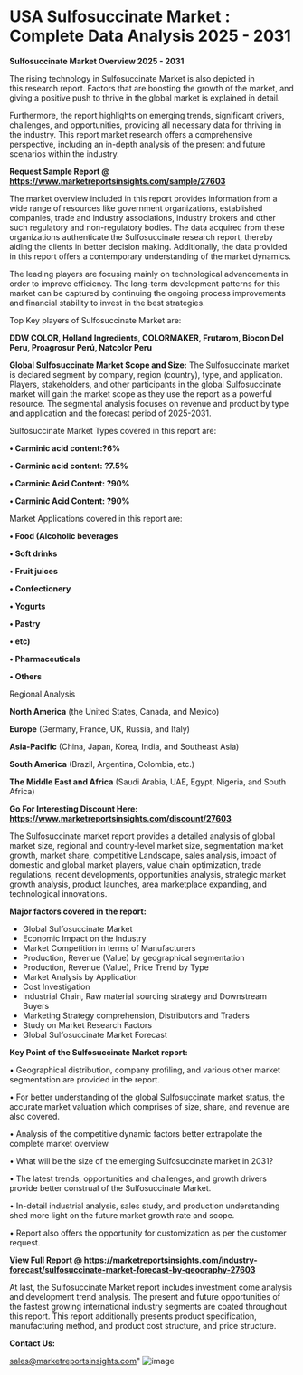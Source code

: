 # USA Sulfosuccinate Market : Complete Data Analysis 2025 - 2031

<Strong> Sulfosuccinate Market Overview 2025 - 2031</strong>

The rising technology in Sulfosuccinate Market is also depicted in this research report. Factors that are boosting the growth of the market, and giving a positive push to thrive in the global market is explained in detail.

Furthermore, the report highlights on emerging trends, significant drivers, challenges, and opportunities, providing all necessary data for thriving in the industry. This report market research offers a comprehensive perspective, including an in-depth analysis of the present and future scenarios within the industry.

<strong>Request Sample Report @ <a href=https://www.marketreportsinsights.com/sample/27603>https://www.marketreportsinsights.com/sample/27603</a></strong>

The market overview included in this report provides information from a wide range of resources like government organizations, established companies, trade and industry associations, industry brokers and other such regulatory and non-regulatory bodies. The data acquired from these organizations authenticate the Sulfosuccinate research report, thereby aiding the clients in better decision making. Additionally, the data provided in this report offers a contemporary understanding of the market dynamics.

The leading players are focusing mainly on technological advancements in order to improve efficiency. The long-term development patterns for this market can be captured by continuing the ongoing process improvements and financial stability to invest in the best strategies.

Top Key players of Sulfosuccinate Market are:

<strong>DDW COLOR, Holland Ingredients, COLORMAKER, Frutarom, Biocon Del Peru, Proagrosur Perú, Natcolor Peru</strong>

<strong><b>Global Sulfosuccinate Market Scope and Size:</b></strong>
The Sulfosuccinate market is declared segment by company, region (country), type, and application. Players, stakeholders, and other participants in the global Sulfosuccinate market will gain the market scope as they use the report as a powerful resource. The segmental analysis focuses on revenue and product by type and application and the forecast period of 2025-2031.

Sulfosuccinate Market Types covered in this report are:

<strong>• Carminic acid content:?6%

• Carminic acid content: ?7.5%

• Carminic Acid Content: ?90%

• Carminic Acid Content: ?90%</strong>

Market Applications covered in this report are:

<strong>• Food (Alcoholic beverages

• Soft drinks

• Fruit juices

• Confectionery

• Yogurts

• Pastry

• etc)

• Pharmaceuticals

• Others</strong> 

Regional Analysis

<strong>North America</strong> (the United States, Canada, and Mexico)

<strong>Europe</strong> (Germany, France, UK, Russia, and Italy)

<strong>Asia-Pacific</strong> (China, Japan, Korea, India, and Southeast Asia)

<strong>South America</strong> (Brazil, Argentina, Colombia, etc.)

<strong>The Middle East and Africa</strong> (Saudi Arabia, UAE, Egypt, Nigeria, and South Africa)

<strong>Go For Interesting Discount Here: <a href=https://www.marketreportsinsights.com/discount/27603>https://www.marketreportsinsights.com/discount/27603</a></strong>

The Sulfosuccinate market report provides a detailed analysis of global market size, regional and country-level market size, segmentation market growth, market share, competitive Landscape, sales analysis, impact of domestic and global market players, value chain optimization, trade regulations, recent developments, opportunities analysis, strategic market growth analysis, product launches, area marketplace expanding, and technological innovations.

<strong><b>Major factors covered in the report:</b></strong>
<ul>
  <li>Global Sulfosuccinate Market </li>
  <li>Economic Impact on the Industry</li>
  <li>Market Competition in terms of Manufacturers</li>
  <li>Production, Revenue (Value) by geographical segmentation</li>
  <li>Production, Revenue (Value), Price Trend by Type</li>
  <li>Market Analysis by Application</li>
  <li>Cost Investigation</li>
  <li>Industrial Chain, Raw material sourcing strategy and Downstream Buyers</li>
  <li>Marketing Strategy comprehension, Distributors and Traders</li>
  <li>Study on Market Research Factors</li>
  <li>Global Sulfosuccinate Market Forecast</li>
</ul>

<strong><b>Key Point of the Sulfosuccinate Market report:</b></strong>

• Geographical distribution, company profiling, and various other market segmentation are provided in the report.

• For better understanding of the global Sulfosuccinate market status, the accurate market valuation which comprises of size, share, and revenue are also covered.

• Analysis of the competitive dynamic factors better extrapolate the complete market overview

• What will be the size of the emerging Sulfosuccinate market in 2031?

• The latest trends, opportunities and challenges, and growth drivers provide better construal of the Sulfosuccinate Market.

• In-detail industrial analysis, sales study, and production understanding shed more light on the future market growth rate and scope.

• Report also offers the opportunity for customization as per the customer request.

<strong><b>View Full Report @ <a href=https://marketreportsinsights.com/industry-forecast/sulfosuccinate-market-forecast-by-geography-27603>https://marketreportsinsights.com/industry-forecast/sulfosuccinate-market-forecast-by-geography-27603</a></b></strong>


At last, the Sulfosuccinate Market report includes investment come analysis and development trend analysis. The present and future opportunities of the fastest growing international industry segments are coated throughout this report. This report additionally presents product specification, manufacturing method, and product cost structure, and price structure.

<strong>Contact Us:</strong>

sales@marketreportsinsights.com"
![image](https://github.com/user-attachments/assets/50249040-501d-4f15-8531-032a2037ac1f)
